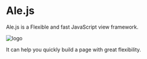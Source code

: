 # Ale.js

Ale.js is a Flexible and fast JavaScript view framework.

![logo](/alejs/images/logo.png)

It can help you quickly build a page with great flexibility.

